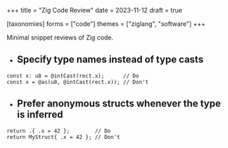 +++
title = "Zig Code Review"
date = 2023-11-12
draft = true

[taxonomies]
forms = ["code"]
themes = ["ziglang", "software"]
+++

Minimal snippet reviews of Zig code.

<!-- more -->

- ## Specify type names instead of type casts

```zig
const x: u8 = @intCast(rect.x);      // Do
const x = @as(u8, @intCast(rect.x)); // Don't
```

- ## Prefer anonymous structs whenever the type is inferred

```zig
return .{ .x = 42 };        // Do
return MyStruct{ .x = 42 }; // Don't
```
